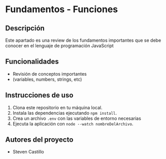 # Fundamentos - Funciones

## Descripción

Este apartado es una review de los fundamentos importantes que se debe conocer en el lenguaje de programación JavaScript

## Funcionalidades

- Revisión de conceptos importantes
- (variables, numbers, strings, etc)
 
## Instrucciones de uso

1. Clona este repositorio en tu máquina local.
2. Instala las dependencias ejecutando `npm install`.
3. Crea un archivo `.env` con las variables de entorno necesarias
4. Ejecuta la aplicación con `node --watch nombreDelArchivo`.

## Autores del proyecto

- Steven Castillo

